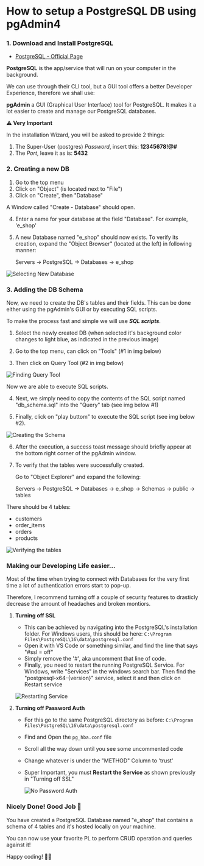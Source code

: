 # How to setup a PostgreSQL DB using pgAdmin4

### 1. Download and Install PostgreSQL

- [PostgreSQL - Official Page](https://www.enterprisedb.com/downloads/postgres-postgresql-downloads)

**PostgreSQL** is the app/service that will run on your computer in the background.

We can use through their CLI tool, but a GUI tool offers a better Developer Experience, therefore we shall use:

**pgAdmin** a GUI (Graphical User Interface) tool for PostgreSQL. It makes it a lot easier to create and manage our PostgreSQL databases.

**⚠ Very Important** 

In the installation Wizard, you will be asked to provide 2 things:

1. The Super-User (postgres) *Password*, insert this: **12345678!@#** 
2. The *Port*, leave it as is: **5432** 

### 2. Creating a new DB

1. Go to the top menu
2. Click on "Object" (is located next to "File")
3. Click on "Create", then "Database"

A Window called "Create - Database" should open.

4. Enter a name for your database at the field "Database". For example, 'e_shop'
5. A new Database named "e_shop" should now exists. To verify its creation, expand the "Object Browser" (located at the left) in following manner:

   Servers -> PostgreSQL -> Databases -> e_shop

![Selecting New Database](/backend/e-commerce-app/internal/database/sql/img_for_readme/pgAdmin_001.png)

### 3. Adding the DB Schema

Now, we need to create the DB's tables and their fields. This can be done either using the pgAdmin's GUI or by executing SQL scripts.

To make the process fast and simple we will use **_SQL scripts_**.

1. Select the newly created DB (when selected it's background color changes to light blue, as indicated in the previous image)

2. Go to the top menu, can click on "Tools" (#1 in img below)

3. Then click on Query Tool (#2 in img below)

![Finding Query Tool](/backend/e-commerce-app/internal/database/sql/img_for_readme/pgAdmin_002.png)

Now we are able to execute SQL scripts.

4. Next, we simply need to copy the contents of the SQL script named "db_schema.sql" into the "Query" tab (see img below #1)

5. Finally, click on "play buttom" to execute the SQL script (see img below #2).

![Creating the Schema](/backend/e-commerce-app/internal/database/sql/img_for_readme/pgAdmin_003.png)

6. After the execution, a success toast message should briefly appear at the bottom right corner of the pgAdmin window.

7. To verify that the tables were successfully created.

   Go to "Object Explorer" and expand the following:

   Servers -> PostgreSQL -> Databases -> e_shop -> Schemas -> public -> tables

There should be 4 tables:

- customers
- order_items
- orders
- products

![Verifying the tables](/backend/e-commerce-app/internal/database/sql/img_for_readme/pgAdmin_004.png)

### Making our Developing Life easier...

Most of the time when trying to connect with Databases for the very first time a lot of authentication errors start to pop-up.

Therefore, I recommend turning off a couple of security features to drasticly decrease the amount of headaches and broken montiors.

1. **Turning off SSL**

   - This can be achieved by navigating into the PostgreSQL's installation folder. For Windows users, this should be here: `C:\Program Files\PostgreSQL\16\data\postgresql.conf`
   - Open it with VS Code or something similar, and find the line that says "#ssl = off"
   - Simply remove the '#', aka uncomment that line of code.
   - Finally, you need to restart the running PostgreSQL Service. For Windows, write "Services" in the windows search bar. Then find the "postgresql-x64-{version}" service, select it and then click on Restart service

   ![Restarting Service](/backend/e-commerce-app/internal/database/sql/img_for_readme/pgAdmin_005.png)

2. **Turning off Password Auth**

   - For this go to the same PostgreSQL directory as before: `C:\Program Files\PostgreSQL\16\data\postgresql.conf`
   - Find and Open the `pg_hba.conf` file
   - Scroll all the way down until you see some uncommented code
   - Change whatever is under the "METHOD" Column to 'trust'
   - Super Important, you must **Restart the Service** as shown previously in "Turning off SSL"

     ![No Password Auth](/backend/e-commerce-app/internal/database/sql/img_for_readme/pgAdmin_006.png)

### Nicely Done! Good Job 🎉

You have created a PostgreSQL Database named "e_shop" that contains a schema of 4 tables and it's hosted locally on your machine.

You can now use your favorite PL to perform CRUD operation and queries against it!

Happy coding! 👩‍💻
